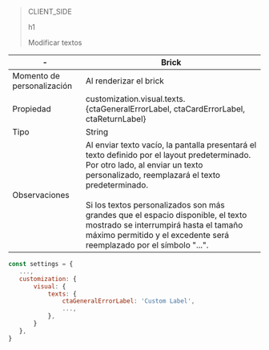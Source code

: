 > CLIENT_SIDE
>
> h1
>
> Modificar textos

| - | Brick |
| --- | --- |
| Momento de personalización  | Al renderizar el brick  |
| Propiedad  | customization.visual.texts.{ctaGeneralErrorLabel, ctaCardErrorLabel, ctaReturnLabel} |
| Tipo  | String  |
| Observaciones  | Al enviar texto vacío, la pantalla presentará el texto definido por el layout predeterminado. Por otro lado, al enviar un texto personalizado, reemplazará el texto predeterminado. <br><br>  Si los textos personalizados son más grandes que el espacio disponible, el texto mostrado se interrumpirá hasta el tamaño máximo permitido y el excedente será reemplazado por el símbolo "...".  |

```javascript
const settings = {
   ...,
   customization: {
       visual: {
           texts: {
               ctaGeneralErrorLabel: 'Custom Label',
               ...,
           },
       }
   },
}
```